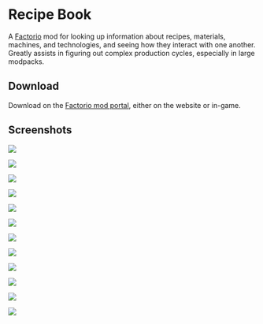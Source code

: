# Recipe Book

A [Factorio](https://factorio.com) mod for looking up information about recipes, materials, machines, and technologies, and seeing how they interact with one another. Greatly assists in figuring out complex production cycles, especially in large modpacks.

## Download

Download on the [Factorio mod portal](https://mods.factorio.com/mod/RecipeBook), either on the website or in-game.

## Screenshots

![](/screenshots/shortcut.png)

![](/screenshots/search.png)

![](/screenshots/search-filter.png)

![](/screenshots/crafter.png)

![](/screenshots/fluid.png)

![](/screenshots/item.png)

![](/screenshots/mining-drill.png)

![](/screenshots/recipe.png)

![](/screenshots/technology.png)

![](/screenshots/settings.png)

![](/screenshots/quick-ref.png)

![](/screenshots/multi-window.png)
